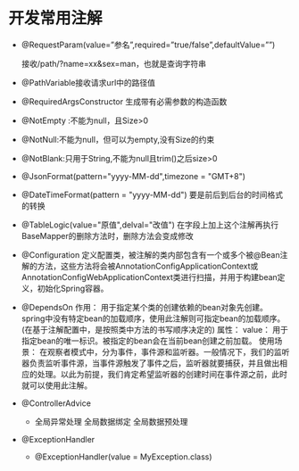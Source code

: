 # 开发常用注解

* @RequestParam(value=”参名”,required=”true/false”,defaultValue=””)

  接收/path/?name=xx&sex=man，也就是查询字符串

* @PathVariable接收请求url中的路径值

* @RequiredArgsConstructor 生成带有必需参数的构造函数

* @NotEmpty :不能为null，且Size>0

* @NotNull:不能为null，但可以为empty,没有Size的约束

* @NotBlank:只用于String,不能为null且trim()之后size>0

* @JsonFormat(pattern="yyyy-MM-dd",timezone = "GMT+8")

* @DateTimeFormat(pattern = "yyyy-MM-dd")  要是前后到后台的时间格式的转换

* @TableLogic(value="原值",delval="改值")   在字段上加上这个注解再执行BaseMapper的删除方法时，删除方法会变成修改

* @Configuration 定义配置类，被注解的类内部包含有一个或多个被@Bean注解的方法，这些方法将会被AnnotationConfigApplicationContext或AnnotationConfigWebApplicationContext类进行扫描，并用于构建bean定义，初始化Spring容器。

* @DependsOn  作用：
    用于指定某个类的创建依赖的bean对象先创建。spring中没有特定bean的加载顺序，使用此注解则可指定bean的加载顺序。(在基于注解配置中，是按照类中方法的书写顺序决定的)
  属性：
    value：
      用于指定bean的唯一标识。被指定的bean会在当前bean创建之前加载。
  使用场景：
     在观察者模式中，分为事件，事件源和监听器。一般情况下，我们的监听器负责监听事件源，当事件源触发了事件之后，监听器就要捕获，并且做出相应的处理。以此为前提，我们肯定希望监听器的创建时间在事件源之前，此时就可以使用此注解。

* @ControllerAdvice

    * 全局异常处理
        全局数据绑定
        全局数据预处理

* @ExceptionHandler

    * @ExceptionHandler(value = MyException.class)
